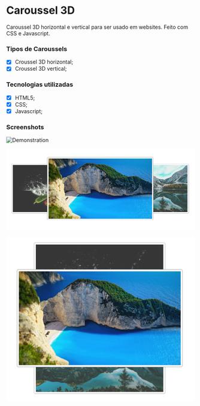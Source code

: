 # Caroussel 3D

Caroussel 3D horizontal e vertical para ser usado em websites. Feito com CSS e Javascript.

### Tipos de Caroussels

- [x] Croussel 3D horizontal;
- [x] Croussel 3D vertical;

### Tecnologias utilizadas

- [x] HTML5;
- [x] CSS;
- [x] Javascript;

### Screenshots

![Demonstration](https://github.com/jeffersonvidal/caroussel-3d/blob/master/screenshots/demo.gif?raw=true)

![Screen1](https://github.com/jeffersonvidal/caroussel-3d/blob/master/screenshots/screen1.PNG?raw=true)

![Screen2](https://github.com/jeffersonvidal/caroussel-3d/blob/master/screenshots/screen2.PNG?raw=true)